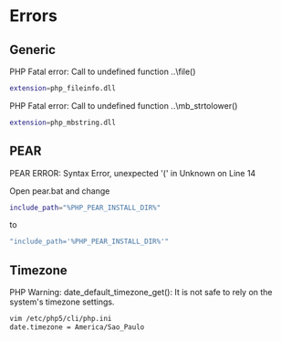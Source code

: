 # Errors

## Generic

PHP Fatal error:  Call to undefined function ..\file()

```sh
extension=php_fileinfo.dll
```

PHP Fatal error:  Call to undefined function ..\mb_strtolower()

```sh
extension=php_mbstring.dll
```

## PEAR

PEAR ERROR: Syntax Error, unexpected '(' in Unknown on Line 14

Open pear.bat and change

```sh
include_path="%PHP_PEAR_INSTALL_DIR%"
```

to

```sh
"include_path='%PHP_PEAR_INSTALL_DIR%'"
```

## Timezone

PHP Warning: date_default_timezone_get(): It is not safe to rely on the system's timezone settings.

```sh
vim /etc/php5/cli/php.ini
date.timezone = America/Sao_Paulo
```
